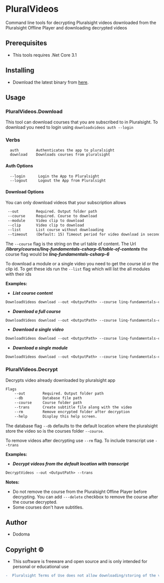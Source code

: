 # PluralVideos
 
Command line tools for decrypting Pluralsight videos downloaded from the Pluralsight Offline Player and downloading decrypted videos

## Prerequisites

- This tools requires .Net Core 3.1

## Installing
- Download the latest binary from [here](https://github.com/dodoma700/PluralVideos/releases).

## Usage

### PluralVideos.Download
This tool can download courses that you are subscribed to in Pluralsight. To download you need to login using `downloadvideos auth --login`

### Verbs
```diff
  auth        Authenticates the app to pluralsight
  download    Downloads courses from pluralsight
```

#### Auth Options
```diff
  --login      Login the App to Pluralsight
  --logout     Logout the App from Pluralsight
```

#### Download Options
You can only download videos that your subscription allows
 ```diff
  --out        Required. Output folder path
  --course     Required. Course to download
  --module     Video clip to download
  --clip       Video clip to download
  --list       List course without downloading
  --timeout    (Default: 15) Timeout period for video download in seconds
```
 
The `--course` flag is the string on the url table of content. The Url ***/library/courses/linq-fundamentals-csharp-6/table-of-contents*** the course flag would be ***linq-fundamentals-csharp-6***

To download a module or a single video you need to get the course id or the clip id. To get these ids run the `--list` flag which will list the all modules with their ids

**Examples:**

- ***List course content***
```diff
DownloadVideos download --out <OutputPath> --course linq-fundamentals-csharp-6 --list
```
- ***Download a full course***
```diff
DownloadVideos download --out <OutputPath> --course linq-fundamentals-csharp-6
```
- ***Download a single video***
```diff
DownloadVideos download --out <OutputPath> --course linq-fundamentals-csharp-6 --clip 97619f0d-5618-4a53-8dc8-08fa981883fc
```
- ***Download a single module***
```diff
DownloadVideos download --out <OutputPath> --course linq-fundamentals-csharp-6 --module 97619f0d-5618-4a53-8dc8-08fa981883fc
```
	
### PluralVideos.Decrypt
Decrypts video already downloaded by pluralsight app
```diff
Flags
	--out        Required. Output folder path
	--db         Database file path
	--course     Course folder path
	--trans      Create subtitle file along with the video
	--rm         Remove encrypted folder after decryption
	--help       Display this help screen.
```
The database flag `--db` defaults to the default location where the pluralsight store the video so is the courses folder `--course`.

To remove videos after decrypting use `--rm` flag. To include transcript use `--trans`

**Examples:**

- ***Decrypt videos from the default location with transcript***
```diff
DecryptVideos --out <OutputPath> --trans
```

**Notes:**
- Do not  remove the course from the Pluralsight Offine Player before decrypting. You can add `---delete` checkbox to remove the course after the course decrypted.
- Some courses don't have subtitles.

## Author

- Dodoma

## Copyright ©

- This software is freeware and open source and is only intended for personal or educational use
``` diff
-  Pluralsight Terms of Use does not allow downloading/storing of the video. https://www.pluralsight.com/terms
``` 

